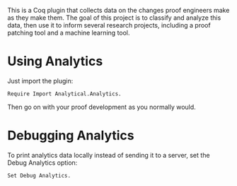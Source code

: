 This is a Coq plugin that collects data on the changes proof engineers make
as they make them. The goal of this project is to classify and analyze this data,
then use it to inform several research projects, including a proof patching tool
and a machine learning tool.

# Using Analytics

Just import the plugin:

```
Require Import Analytical.Analytics.
```

Then go on with your proof development as you normally would.

# Debugging Analytics

To print analytics data locally instead of sending it to a server,
set the Debug Analytics option:

```
Set Debug Analytics.
```
